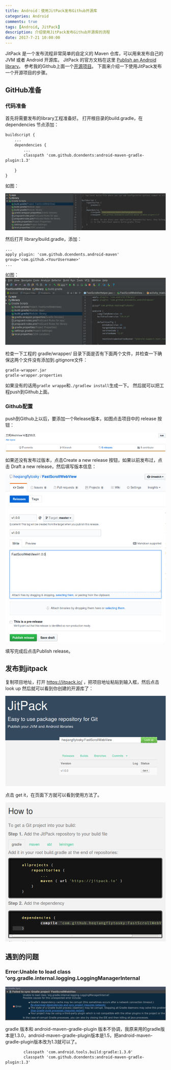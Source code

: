 ```yaml
---
title: Android：使用JitPack发布Github开源库 
categories: Android
comments: true
tags: [Android, JitPack]
description: 介绍使用JitPack发布Github开源库的流程
date: 2017-7-21 10:00:00
---
```


JitPack 是一个发布流程非常简单的自定义的 Maven 仓库，可以用来发布自己的 JVM 或者 Android 开源库。
JitPack 的官方文档在这里 [Publish an Android library](https://jitpack.io/docs/ANDROID/)。
参考我的Github上面一个[开源项目](https://github.com/heqiangflytosky/FastScrollWebView)。
下面来介绍一下使用JitPack发布一个开源项目的步骤。

## GitHub准备

### 代码准备

首先将需要发布的library工程准备好。
打开根目录的build.gradle，在 dependencies 节点添加：

```
buildscript {
    ...
    dependencies {
        ...
        classpath 'com.github.dcendents:android-maven-gradle-plugin:1.3'

    }
}
```

如图：

![效果图](/images/android-use-jitpack-to-publish-github-project/jitpack-root-gradle.png)

然后打开 library/build.gradle，添加：

```
...
apply plugin: 'com.github.dcendents.android-maven'
group='com.github.<YourUsername>'
...

```

如图：
![效果图](/images/android-use-jitpack-to-publish-github-project/jiapack-lib-gradle.png)

检查一下工程的 gradle/wrapper/ 目录下面是否有下面两个文件，并检查一下确保这两个文件没有添加到.gitignore文件：

```
gradle-wrapper.jar
gradle-wrapper.properties
```

如果没有的话用`gradle wrappe`和`./gradlew install`生成一下。
然后就可以把工程push到Github上面。

### Github配置

push到Github上以后，要添加一个Release版本，如图点击项目中的 release 按钮：

![效果图](/images/android-use-jitpack-to-publish-github-project/jitpack-github-add-release.png)

如果还没有发布过版本，点击Create a new release 按钮，如果以前发布过，点击 Draft a new release，然后填写版本信息：

![效果图](/images/android-use-jitpack-to-publish-github-project/jiapack-github-add-version.png)

填写完成后点击Publish release。

## 发布到jitpack

复制项目地址，打开 https://jitpack.io/ ，把项目地址粘贴到输入框，然后点击 look up 然后就可以看到你创建的开源库了：

![效果图](/images/android-use-jitpack-to-publish-github-project/gitpack-look-up.png)

点击 get it，在页面下方就可以看到使用方法了。

![效果图](/images/android-use-jitpack-to-publish-github-project/jitpack-get-it.png)







## 遇到的问题
### Error:Unable to load class 'org.gradle.internal.logging.LoggingManagerInternal

![效果图](/images/android-use-jitpack-to-publish-github-project/jitpack-error-1.png)

gradle 版本和 android-maven-gradle-plugin 版本不协调，我原来用的gradle版本是1.3.0，android-maven-gradle-plugin版本是1.5，把android-maven-gradle-plugin版本改为1.3就可以了。

```
        classpath 'com.android.tools.build:gradle:1.3.0'
        classpath 'com.github.dcendents:android-maven-gradle-plugin:1.3'
```

